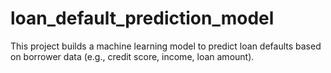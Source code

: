 # loan_default_prediction_model
This project builds a machine learning model to predict loan defaults based on borrower data (e.g., credit score, income, loan amount).
